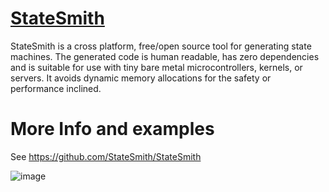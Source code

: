 <!-- This file will be available on https://www.nuget.org/packages/StateSmith -->

# [StateSmith](https://github.com/StateSmith/StateSmith)
StateSmith is a cross platform, free/open source tool for generating state machines. The generated code is human readable, has zero dependencies and is suitable for use with tiny bare metal microcontrollers, kernels, or servers. It avoids dynamic memory allocations for the safety or performance inclined.

# More Info and examples
See https://github.com/StateSmith/StateSmith

![image](https://raw.githubusercontent.com/StateSmith/StateSmith/6cbc5292db220fd06e13f79923c5c6f929e4912f/images/wokwi-lasertagmenu1sm.png)

<!-- Note that images from github.com are not trusted, but raw.githubusercontent.com are -->

